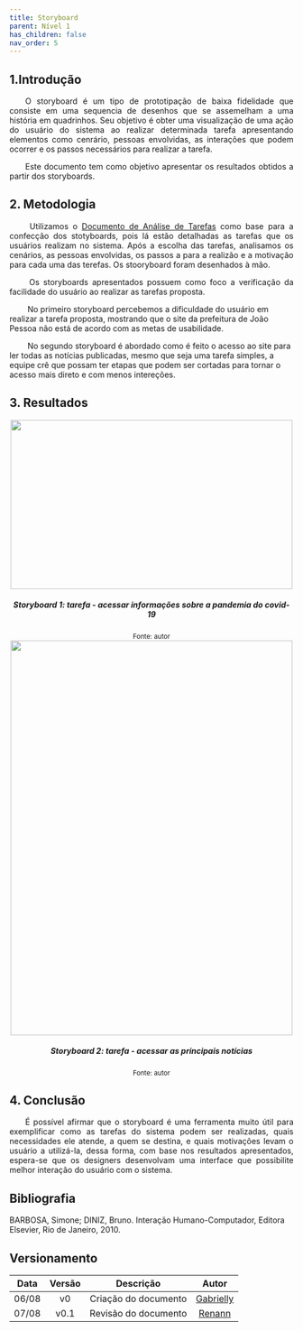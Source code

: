 ```yaml
---
title: Storyboard
parent: Nível 1
has_children: false
nav_order: 5
---
```


## 1.Introdução

<p align = "justify">
&emsp;&emsp;O storyboard é um tipo de prototipação de baixa fidelidade que consiste em uma  sequencia de desenhos que se assemelham a uma história em quadrinhos. Seu objetivo é obter uma visualização de uma ação do usuário do sistema ao realizar determinada tarefa apresentando elementos como cenrário, pessoas envolvidas, as interações que podem ocorrer e os passos necessários para realizar a tarefa.
</p>

<p align = "justify">
&emsp;&emsp;Este documento tem como objetivo apresentar os resultados obtidos a partir dos storyboards.</p>

## 2. Metodologia

<p align = "justify">
&emsp;&emsp; 
Utilizamos o <a href="https://interacao-humano-computador.github.io/2022.1-Prefeitura_Joao_Pessoa/AnaliseDeRequisitos/analiseDasTarefas.html">Documento de Análise de Tarefas</a> como base para a confecção dos stotyboards, pois lá estão detalhadas as tarefas que os usuários realizam no sistema. Após a escolha das tarefas, analisamos os cenários, as pessoas envolvidas, os passos a para a realizão e a motivação para cada uma das terefas. 
Os stooryboard foram desenhados à mão.</p>

<p align = "justify">
&emsp;&emsp; 
Os storyboards apresentados possuem como foco a verificação da facilidade do usuário ao realizar as tarefas proposta.</p>

&emsp;&emsp; 
No primeiro storyboard percebemos a dificuldade do usuário em realizar a tarefa proposta, mostrando que o site da prefeitura de João Pessoa não está de acordo com as metas de usabilidade.</p>

&emsp;&emsp; 
No segundo storyboard é abordado como é feito o acesso ao site para ler todas as notícias publicadas, mesmo que seja uma tarefa simples, a equipe crê que possam ter etapas que podem ser cortadas para tornar o acesso mais direto e com menos intereções.</p>

## 3. Resultados

<center> <img  src="../../assets/storyboards/storyboard.jpeg" class="center-align" width="500" height = "300"> </center>
<figcaption align='center'>
  <h5>  <b>Storyboard 1: tarefa - acessar informações sobre a pandemia do covid-19 </b><br> </h5>
  <small>Fonte: autor</small>
</figcaption>

<center> <img  src="../../assets/storyboards/storyboard2.jpg" width="500" height = "700"> </center>
<figcaption align='center'>
  <h5>  <b>Storyboard 2: tarefa - acessar as principais notícias </b><br> </h5>
  <small>Fonte: autor</small>
</figcaption>

## 4. Conclusão

<p align = "justify">
&emsp;&emsp;É possível afirmar que o storyboard é uma ferramenta muito útil para exemplificar como as tarefas do sistema podem ser realizadas, quais necessidades ele atende, a quem se destina, e quais motivações levam o usuário a utilizá-la, dessa forma, com base nos resultados apresentados, espera-se que os designers desenvolvam uma interface que possibilite melhor interação do usuário com o sistema.</p>

## Bibliografia

BARBOSA, Simone; DINIZ, Bruno. Interação Humano-Computador, Editora Elsevier, Rio de Janeiro, 2010.

## Versionamento

| Data  | Versão |          Descrição           |                                               Autor                                                |
|:-----:|:------:|:----------------------------:|:--------------------------------------------------------------------------------------------------:|
| 06/08 |   v0   |      Criação do documento       |      [Gabrielly](https://github.com/GabriellyAssuncao)     |
| 07/08 |   v0.1   |      Revisão do documento       |      [Renann](https://github.com/NyndoND)     |
